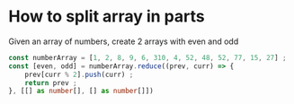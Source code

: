 # How to split array in parts

Given an array of numbers, create 2 arrays with even and odd

```typescript
const numberArray = [1, 2, 8, 9, 6, 310, 4, 52, 48, 52, 77, 15, 27] ;
const [even, odd] = numberArray.reduce((prev, curr) => {
    prev[curr % 2].push(curr) ;
    return prev ;
}, [[] as number[], [] as number[]])
```

```vega-lite

```
